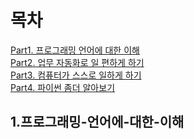 # 목차 
[Part1. 프로그래밍 언어에 대한 이해](1.프로그래밍-언어에-대한-이해)    
[Part2. 업무 자동화로 일 편하게 하기](2.업무-자동화로-일-편하게-하기)    
[Part3. 컴퓨터가 스스로 일하게 하기](3.컴퓨터가-스스로-일하게-하기)    
[Part4. 파이썬 좀더 알아보기](4.파이썬-좀더-알아보기)    

## 1.프로그래밍-언어에-대한-이해
